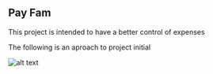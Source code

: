 ## Pay Fam

This project is intended to have a better control of expenses

The following is an aproach to project initial

![alt text](http://url/to/img.png)